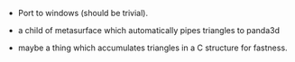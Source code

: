 * Port to windows (should be trivial).

* a child of metasurface which automatically pipes triangles to panda3d

* maybe a thing which accumulates triangles in a C structure for fastness.
